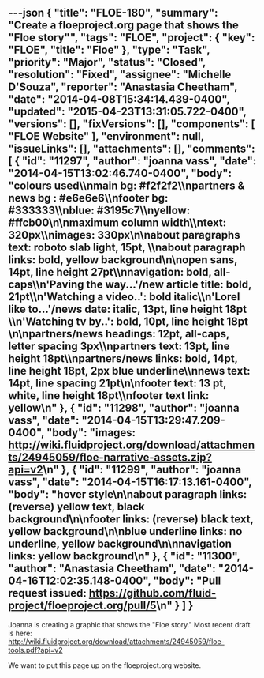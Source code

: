 ---json
{
  "title": "FLOE-180",
  "summary": "Create a floeproject.org page that shows the \"Floe story\"",
  "tags": "FLOE",
  "project": {
    "key": "FLOE",
    "title": "Floe"
  },
  "type": "Task",
  "priority": "Major",
  "status": "Closed",
  "resolution": "Fixed",
  "assignee": "Michelle D'Souza",
  "reporter": "Anastasia Cheetham",
  "date": "2014-04-08T15:34:14.439-0400",
  "updated": "2015-04-23T13:31:05.722-0400",
  "versions": [],
  "fixVersions": [],
  "components": [
    "FLOE Website"
  ],
  "environment": null,
  "issueLinks": [],
  "attachments": [],
  "comments": [
    {
      "id": "11297",
      "author": "joanna vass",
      "date": "2014-04-15T13:02:46.740-0400",
      "body": "colours used\\\nmain bg: #f2f2f2\\\npartners & news bg : #e6e6e6\\\nfooter bg: #333333\\\nblue: #3195c7\\\nyellow: #ffcb00\n\nmaximum column width\\\ntext: 320px\\\nimages: 330px\n\nabout paragraphs text: roboto slab light, 15pt, \\\nabout paragraph links: bold, yellow background\n\nopen sans, 14pt, line height 27pt\\\nnavigation: bold, all-caps\\\n'Paving the way...'/new article title: bold, 21pt\\\n'Watching a video..': bold italic\\\n'Lorel like to...'/news date: italic, 13pt, line height 18pt \\\n'Watching tv by..': bold, 10pt, line height 18pt&#x20;\n\npartners/news headings: 12pt, all-caps, letter spacing 3px\\\npartners text: 13pt, line height 18pt\\\npartners/news links: bold, 14pt, line height 18pt, 2px blue underline\\\nnews text: 14pt, line spacing 21pt\n\nfooter text: 13 pt, white, line height 18pt\\\nfooter text link: yellow\n"
    },
    {
      "id": "11298",
      "author": "joanna vass",
      "date": "2014-04-15T13:29:47.209-0400",
      "body": "images: <http://wiki.fluidproject.org/download/attachments/24945059/floe-narrative-assets.zip?api=v2>\n"
    },
    {
      "id": "11299",
      "author": "joanna vass",
      "date": "2014-04-15T16:17:13.161-0400",
      "body": "hover style\n\nabout paragraph links: (reverse) yellow text, black background\n\nfooter links: (reverse) black text, yellow background\n\nblue underline links: no underline, yellow background\n\nnavigation links: yellow background\n"
    },
    {
      "id": "11300",
      "author": "Anastasia Cheetham",
      "date": "2014-04-16T12:02:35.148-0400",
      "body": "Pull request issued: <https://github.com/fluid-project/floeproject.org/pull/5>\n"
    }
  ]
}
---
Joanna is creating a graphic that shows the "Floe story." Most recent draft is here:\
<http://wiki.fluidproject.org/download/attachments/24945059/floe-tools.pdf?api=v2>

We want to put this page up on the floeproject.org website.

        